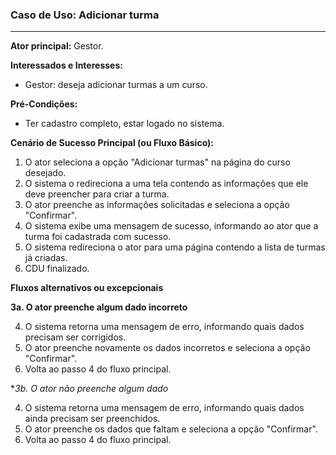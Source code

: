 ### Caso de Uso: Adicionar turma
---
**Ator principal:** Gestor.

**Interessados e Interesses:**
- Gestor: deseja adicionar turmas a um curso.

**Pré-Condições:**
- Ter cadastro completo, estar logado no sistema.

**Cenário de Sucesso Principal (ou Fluxo Básico):**

1. O ator seleciona a opção "Adicionar turmas" na página do curso desejado.
2. O sistema o redireciona a uma tela contendo as informações que ele deve preencher para criar a turma.
3. O ator preenche as informações solicitadas e seleciona a opção "Confirmar".
4. O sistema exibe uma mensagem de sucesso, informando ao ator que a turma foi cadastrada com sucesso.
5. O sistema redireciona o ator para uma página contendo a lista de turmas já criadas.
6. CDU finalizado.

**Fluxos alternativos ou excepcionais**

**3a. O ator preenche algum dado incorreto**

4. O sistema retorna uma mensagem de erro, informando quais dados precisam ser corrigidos.
5. O ator preenche novamente os dados incorretos e seleciona a opção "Confirmar".
6. Volta ao passo 4 do fluxo principal.

**3b. O ator não preenche algum dado*

4. O sistema retorna uma mensagem de erro, informando quais dados ainda precisam ser preenchidos.
5. O ator preenche os dados que faltam e seleciona a opção "Confirmar".
6. Volta ao passo 4 do fluxo principal.